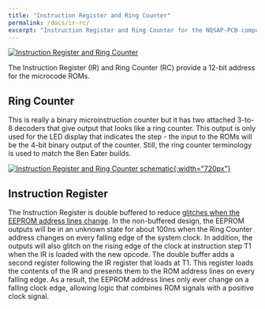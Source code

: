 ```yaml
---
title: "Instruction Register and Ring Counter"
permalink: /docs/ir-rc/
excerpt: "Instruction Register and Ring Counter for the NQSAP-PCB computer"
---
```


[![Instruction Register and Ring Counter](../../assets/images/ir-rc-board-500.jpg "Instruction Register and Ring Counter")](../../assets/images/ir-rc-board.jpg)

The Instruction Register (IR) and Ring Counter (RC) provide a 12-bit address for the microcode ROMs.

## Ring Counter
This is really a binary microinstruction counter but it has two attached 3-to-8 decoders
that give output that looks like a ring counter.  This output is only used for the LED
display that indicates the step - the input to the ROMs will be the 4-bit binary output of
the counter. Still, the ring counter terminology is used to match the Ben Eater builds.


[![Instruction Register and Ring Counter schematic](../../assets/images/ir-rc-schematic.png "Instruction Register and Ring Counter schematic"){:width="720px"}](../../assets/images/ir-rc-schematic.png)

## Instruction Register

The Instruction Register is double buffered to reduce
[glitches when the EEPROM address lines change](../eeprom-glitch).  In the non-buffered
design, the EEPROM outputs will be in an unknown state for about 100ns when the Ring
Counter address changes on every falling edge of the system clock.  In addition, the
outputs will also glitch on the rising edge of the clock at instruction step T1 when the
IR is loaded with the new opcode.  The double buffer adds a second register following the
IR register that loads at T1.  This register loads the contents of the IR and presents
them to the ROM address lines on every falling edge.  As a result, the EEPROM address
lines only ever change on a falling clock edge, allowing logic that combines ROM signals
with a positive clock signal.
